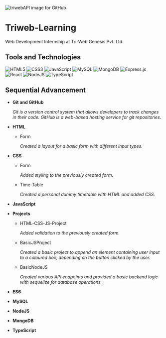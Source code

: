 
![triwebAPI image for GitHub](https://github.com/LuckyRathore911/Triweb-Learning/assets/56335557/087b3334-a145-4c23-b321-121664b59700)

# Triweb-Learning

Web Development Internship at Tri-Web Genesis Pvt. Ltd.

## Tools and Technologies

![HTML5](https://img.shields.io/badge/html5-%23E34F26.svg?style=for-the-badge&logo=html5&logoColor=white)
![CSS3](https://img.shields.io/badge/css3-%231572B6.svg?style=for-the-badge&logo=css3&logoColor=white)
![JavaScript](https://img.shields.io/badge/javascript-%23323330.svg?style=for-the-badge&logo=javascript&logoColor=%23F7DF1E)
![MySQL](https://img.shields.io/badge/mysql-%2300f.svg?style=for-the-badge&logo=mysql&logoColor=white)
![MongoDB](https://img.shields.io/badge/MongoDB-%234ea94b.svg?style=for-the-badge&logo=mongodb&logoColor=white)
![Express.js](https://img.shields.io/badge/express.js-%23404d59.svg?style=for-the-badge&logo=express&logoColor=%2361DAFB)
![React](https://img.shields.io/badge/react-%2320232a.svg?style=for-the-badge&logo=react&logoColor=%2361DAFB)
![NodeJS](https://img.shields.io/badge/node.js-6DA55F?style=for-the-badge&logo=node.js&logoColor=white)
![TypeScript](https://img.shields.io/badge/typescript-%23007ACC.svg?style=for-the-badge&logo=typescript&logoColor=white)


## Sequential Advancement

- **Git and GitHub**
  
  *Git is a version control system that allows developers to track changes in their code. GitHub is a web-based hosting service for git repositories.*

- **HTML**

  - Form

    *Created a layout for a basic form with different input types.*

- **CSS**

  - Form

    *Added styling to the previously created form.*
    
  - Time-Table
  
    *Created a personal dummy timetable with HTML and added CSS.*

- **JavaScript**

- **Projects**

  - HTML-CSS-JS-Project

    *Added validation to the previously created form.*
    
  - BasicJSProject

    *Created a basic project to append an element containing user input to a coloured box, depending on the button clicked by the user.*
    
  - BasicNodeJS

    *Created various API endpoints and provided a basic backend logic with sequelize for database operations.*

- **ES6**

- **MySQL**

- **NodeJS**

- **MongoDB**

- **TypeScript**
